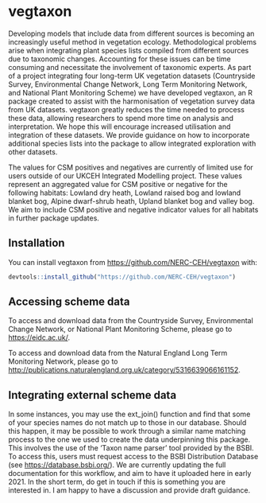 
<!-- README.md is generated from README.Rmd. Please edit that file -->

# vegtaxon

<!-- badges: start -->

<!-- badges: end -->

Developing models that include data from different sources is becoming
an increasingly useful method in vegetation ecology. Methodological
problems arise when integrating plant species lists compiled from
different sources due to taxonomic changes. Accounting for these issues
can be time consuming and necessitate the involvement of taxonomic
experts. As part of a project integrating four long-term UK vegetation
datasets (Countryside Survey, Environmental Change Network, Long Term
Monitoring Network, and National Plant Monitoring Scheme) we have
developed vegtaxon, an R package created to assist with the
harmonisation of vegetation survey data from UK datasets. vegtaxon
greatly reduces the time needed to process these data, allowing
researchers to spend more time on analysis and interpretation. We hope
this will encourage increased utilisation and integration of these
datasets. We provide guidance on how to incorporate additional species
lists into the package to allow integrated exploration with other
datasets.

The values for CSM positives and negatives are currently of limited use
for users outside of our UKCEH Integrated Modelling project. These
values represent an aggregated value for CSM positive or negative for
the following habitats: Lowland dry heath, Lowland raised bog and
lowland blanket bog, Alpine dwarf-shrub heath, Upland blanket bog and
valley bog. We aim to include CSM positive and negative indicator values
for all habitats in further package updates.

## Installation

You can install vegtaxon from <https://github.com/NERC-CEH/vegtaxon>
with:

``` r
devtools::install_github("https://github.com/NERC-CEH/vegtaxon")
```

## Accessing scheme data

To access and download data from the Countryside Survey, Environmental
Change Network, or National Plant Monitoring Scheme, please go to
<https://eidc.ac.uk/>.

To access and download data from the Natural England Long Term
Monitoring Network, please go to
<http://publications.naturalengland.org.uk/category/5316639066161152>.

## Integrating external scheme data

In some instances, you may use the ext\_join() function and find that
some of your species names do not match up to those in our database.
Should this happen, it may be possible to work through a similar name
matching process to the one we used to create the data underpinning this
package. This involves the use of the ‘Taxon name parser’ tool provided
by the BSBI. To access this, users must request access to the BSBI
Distribution Database (see <https://database.bsbi.org/>). We are
currently updating the full documentation for this workflow, and aim to
have it uploaded here in early 2021. In the short term, do get in touch
if this is something you are interested in. I am happy to have a
discussion and provide draft guidance.
